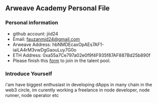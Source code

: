 ## Arweave Academy Personal File

### Personal information

- github account: jiid24
- Email: fauzanmjd24@gmail.com
- Arweave Address: hbNMDEcaxOpAEs7AF1-iaiLA4rM3vwDgGaouLuy7G0o
- ETH Address: 0xa55a7Ce797a02e0f9f4F935f87AF887Bd25b890f
- Please finish this [form](https://docs.google.com/forms/d/e/1FAIpQLSfWA5fIIcBgmRppm3jNz5vmf9Mai_QMVil-2pO4r7YKn_Zhtw/viewform?usp=sf_link) to join in the talent pool.

### Introduce Yourself
 i'am have biggest enthusiast in developing dApps in many chain in the web3 circle, im curently working a freelance in node developer, node runner, node operator etc

